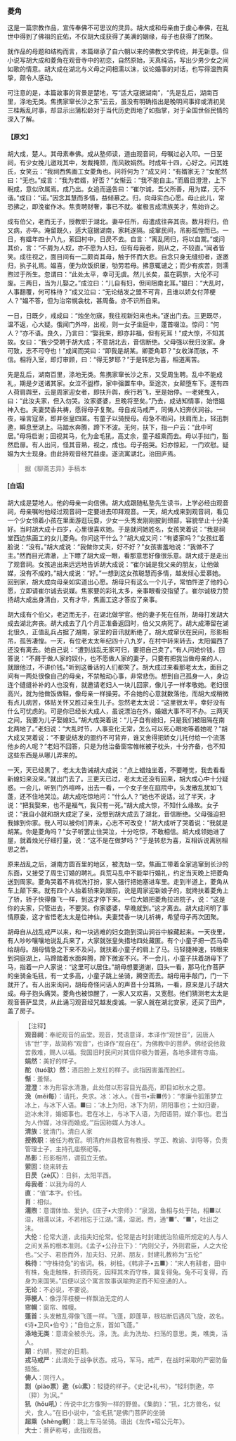 <script type="text/javascript">
    var head = document.getElementsByTagName('head')[0];
    cssURL = '/public/liao.css';
    linkTag = document.createElement('link');
    linkTag.href = cssURL;
    linkTag.setAttribute('type','text/css');
    linkTag.setAttribute('rel','stylesheet');
    head.appendChild(linkTag);
</script>
### 菱角

这是一篇宗教作品，宣传奉佛不可思议的灵异。胡大成和母亲由于虔心奉佛，在乱世中得到了佛祖的庇佑，不仅胡大成获得了美满的姻缘，母子也获得了团聚。

就作品的母题和结构而言，本篇继承了自六朝以来的佛教文学传统，并无新意。但小说写胡大成和菱角在观音寺中的初恋，自然原始，天真纯洁，写出少男少女之间如歌的情意。胡大成在湖北与义母之间相濡以沫，议论婚事的对话，也写得温煦真挚，颇令人感动。

可注意的是，本篇故事的背景是楚地，写“适大寇据湖南”，“先是乱后，湖南百里，涤地无类。焦携家窜长沙之东”云云，虽没有明确指出是晚明间事抑或清初吴三桂叛乱时事，却显示出蒲松龄对于当代历史舆地了如指掌，对于全国世俗民情的深入了解。

#### 【原文】
<section>
胡大成，楚人。其母素奉佛。成从塾师读，道由观音祠，母嘱过必入叩。一日至祠，有少女挽儿遨戏其中，发裁掩颈，而风致娟然。时成年十四，心好之。问其姓氏，女笑云：“我祠西焦画工女菱角也。问将何为？”成又问：“有婿家无？”女酡然曰：“无也。”成言：“我为若婿，好否？”女惭云：“我不能自主。”而眉目澄澄，上下睨成，意似欣属焉。成乃出。女追而遥告曰：“崔尔诚，吾父所善，用为媒，无不谐。”成曰：“诺。”因念其慧而多情，益倾慕之。归，向母实白心愿。母止此儿，常恐拂之，即浼崔作冰。焦责聘财奢，事已不就。崔极言成清族美才，焦始许之。

成有伯父，老而无子，授教职于湖北。妻卒任所，母遣成往奔其丧。数月将归，伯又病，亦卒。淹留既久，适大寇据湖南，家耗遂隔。成窜民间，吊影孤惶而已。一日，有媪年四十八九，萦回村中，日昃不去。自言：“离乱罔归，将以自鬻。”或问其价，言：“不屑为人奴，亦不愿为人妇，但有母我者，则从之，不较直。”闻者皆笑。成往视之，面目间有一二颇肖其母，触于怀而大悲。自念只身无缝纫者，遂邀归，执子礼焉。媪喜，便为炊饭织屡，劬劳若母。拂意辄谴之；而少有疾苦，则濡煦过于所生。忽谓曰：“此处太平，幸可无虞。然儿长矣，虽在羁旅，大伦不可废。三两日，当为儿娶之。”成泣曰：“儿自有妇，但间阻南北耳。”媪曰：“大乱时，人事翻覆，何可株待？”成又泣曰：“无论结发之盟不可背，且谁以娇女付萍梗人？”媪不答，但为治帘幌衾枕，甚周备。亦不识所自来。

一日，日既夕，戒成曰：“烛坐勿寐，我往视新妇来也未。”遂出门去。三更既尽，温不返，心大疑。俄闻门外哗，出视，则一女子坐庭中，蓬首啜泣。惊问：“何人？”亦不语。良久，乃言曰：“娶我来，即亦非福，但有死耳！”成大惊，不知其故。女曰：“我少受聘于胡大成；不意胡北去，音信断绝。父母强以我归汝家。身可致，志不可夺也！”成闻而哭曰：“即我是胡某。卿菱角耶？”女收涕而骇，不信。相将入室，即灯审顾，曰：“得无梦耶？”于是转悲为喜，相道离苦。

先是乱后，湖南百里，涤地无类。焦携家窜长沙之东，又受周生聘。乱中不能成礼，期是夕送诸其家。女泣不盥栉，家中强置车中。至途次，女颠堕车下。遂有四人荷肩舆至，云是周家迎女者，即扶升舆，疾行若飞，至是始停。一老姥曳入，曰：“此汝夫家，但入勿哭。汝家婆婆，旦晚将至矣。”乃去，成诘知情事，始悟媪神入也。夫妻焚香共祷，愿得母子复聚。母自戎马戒严，同俦人妇奔伏涧谷。一夜，噪言寇至，即并张皇四匿。有童子以骑授母。母急不暇问，扶肩而上，轻迅剽遬，瞬息至湖上。马踏水奔腾，蹄下不波。无何，扶下，指一户云：“此中可居。”母将启谢；回视其马，化为金毛犼，高丈余，童子超乘而去。母以手挝门，豁然启扉。有人出问，怪其音熟，视之，成也。母子抱哭。妇亦惊起，一门欢慰。疑媪为大士现身。由此持观音经咒益虔。遂流寓湖北，治田庐焉。

</section>

> 据《聊斋志异》手稿本

#### [白话]
<aside>

胡大成是楚地人。他的母亲一向信佛。胡大成跟随私塾先生读书，上学必经由观音祠，母亲嘱咐他经过观音祠一定要进去叩拜观音。一天，胡大成来到观音祠，看见一个少女领着小孩在里面游逛玩耍，少女一头秀发刚刚披到颈部，容貌举止十分美好。当时胡大成十四岁，心里很喜欢她。于是就问她姓名，女孩笑着说：“我是祠堂西边焦画工的女儿菱角。你问这干什么？”胡大成又问：“有婆家吗？”女孩红着脸说：“没有。”胡大成说：“我做你丈夫，好不好？”女孩害羞地说：“我做不了主。”然而目光清澈，上下瞟了胡大成一眼，看那意思好像很乐意。胡大成于是走出了观音祠。女孩追出来远远地告诉胡大成说：“崔尔诚是我父亲的朋友，让他做媒，没有不成的。”胡大成说：“好。”一想到这女孩聪慧而多情，越发倾心爱慕她。回到家，胡大成向母亲如实道出心愿。胡母只有这么一个儿子，常怕忤逆了他的心愿，立即请崔尔诚去说媒。焦家要的彩礼太多，亲事眼看没指望了。崔尔诚极力赞扬胡大成出身清白，又有才华，焦画工这才答应了亲事。

胡大成有个伯父，老迈而无子，在湖北做学官。他的妻子死在任所，胡母打发胡大成去湖北奔丧。胡大成去了几个月正准备返回时，伯父又病死了。胡大成滞留在湖北很久，正值乱兵占据了湖南，家里的音讯就断绝了。胡大成窜伏在民间，形影相吊，孤苦凄惶。一天，有位老太太年纪四十八九岁，在村中转来转去，太阳偏西了还没有离去。她自己说：“遭到战乱无家可归，要把自己卖了。”有人问她价钱，回答说：“不屑于做人家的奴仆，也不愿做人家的妻子，只要有把我当做母亲的人，就跟他过，不讲价钱。”听到这番话的人们都笑了。胡大成过来看那老太太，面目之间有一两处很像自己的母亲，不禁触动心事，非常悲伤。想到自己孤身一人，身边连个缝缝补补的人也没有，就邀请老妇人一块儿回家，像儿子一样孝敬她。老妇很高兴，就为他做饭做鞋，像母亲一样操劳。不合她的心意就数落他，而胡大成稍微有点儿病苦，体贴关怀又胜过亲生儿子。忽然老太太说：“这里很太平，幸好没有什么可忧虑的。可是你已经长大成人，虽说漂泊在外，婚姻大事不可不办。三两天之间，我要为儿子娶媳妇。”胡大成哭着说：“儿子自有媳妇，只是我们被阻隔在南北两地了。”老妇说：“大乱时节，人事变化无常，怎么可以死心眼地等着她呢？”胡大成又哭着说：“不要说结发的盟约不可背弃，谁又舍得把娇女儿托付给一个流落他乡的人呢？”老妇不回答，只是为他治备窗帘帷帐被子枕头，十分齐备，也不知这些东西是从哪儿弄来的。

一天，天已经黑了，老太太告诫胡大成说：“点上蜡烛坐着，不要睡觉，我去看看新媳妇来没来。”就出门去了。三更天已过，老太太还没有回来，胡大成心中十分疑惑。一会儿，听到门外喧哗，出去一看，一个女子坐在庭院中，头发散乱犹如飞蓬，还不住地哭泣。胡大成吃惊地问：“什么人？”她也不说话。过了半天，才说：“把我娶来，也不是福气，我只有一死。”胡大成大惊，不知什么缘故。女子说：“我自小就和胡大成定了亲，没想到胡大成去了湖北，音信断绝。父母强迫把我嫁到你家。我人可以被你们弄来，心志不可改变！”胡大成听了哭着说：“我就是胡某。你是菱角吗？”女子听罢止住哭泣，十分吃惊，不敢相信。胡大成领她进了屋，就着烛光仔细打量，说：“这不是在做梦吗？”于是转悲为喜，互相诉说离别相思之苦。

原来战乱之后，湖南方圆百里的地区，被洗劫一空。焦画工带着全家逃窜到长沙的东面，又接受了周生订婚的聘礼。兵荒马乱中不能举行婚礼，约定当天晚上把菱角送到周家。菱角哭着不肯梳洗打扮，家人强行把她塞进车里。走到半道上，菱角从车上颠下来。就有四个人抬着轿来到跟前，说是周家迎新娘子的，就搀扶着菱角上了轿，轿子快得像飞一样，到这才停下来。一位大娘把菱角拉进院子，说：“这是你的夫家，只管进去，不要哭。你家婆婆，早晚就到。”这才离去。胡大成问明了事情原委，这才省悟老太太是位神仙。夫妻焚香一块儿祈祷，希望母子再次团聚。

胡母自从战乱戒严以来，和一块逃难的妇女跑到深山涧谷中躲藏起来。一天夜里，有人吵吵嚷嚷地说乱兵来了，大家就张皇失措地四处藏匿。有个小童子把一匹马牵给胡母。胡母情急之下来不及问，就扶着小童子的肩上了马。马轻捷神速，转眼来到洞庭湖上，马蹄踏着水面奔腾，蹄下微波不兴。不一会儿，小童子扶着胡母下了马，指着一户人家说：“这里可以居住。”胡母想要道谢，回头一看，那马化作菩萨的坐骑金毛犼，有一丈多高，小童子跳上坐骑，腾空而去。胡母用手敲门，门一下就开了。有人出来询问，胡母奇怪问话人的声音十分耳熟，一看，原来是儿子胡大成。母子抱头痛哭。菱角也被惊醒了，一家人又欢喜，又宽慰。他们猜测老太太是观音菩萨显灵，从此诵习观音经咒越发虔诚。一家人就在湖北安家，还买了田产，盖了房子。

</aside>

> 【注释】  
<b>观音祠</b>：奉祀观音的庙堂。观音，梵语意译，本译作“观世音”，因唐人讳“世”字，故简称“观音”，也译作“观自在”，为佛教中的菩萨。佛经说他救苦救难，赐人以福。我国旧时民间对其信仰极为普遍，各地多建有寺庙。  
<b>娟然</b>：美好的样子。  
<b>酡（tuó驮）然</b>：酒后脸上发红的样子。此指因害羞而脸红。  
<b>惭</b>：羞惭。  
<b>澄澄</b>：本为形容水清澈，此处借以形容目光晶亮，即目如秋水之意。  
<b>浼（měi每）</b>：请托，央求。冰：冰人。《晋书•索■传》：“孝廉令狐策梦立冰上，与冰下人语。■曰：‘冰上为阳，冰下为阴，阴阳事也；士如归妻，迨冰未泮，婚姻事也。君在冰上，与冰下人语，为阳语阴，媒介事也。君当为人作媒，冰伴而婚成。’”后因称媒人为冰人。  
<b>清族</b>：犹清门。清白人家  
<b>授教职</b>：被任为教官。明清府州县教官有教授、学正、教谕、训导等，负责管理士子，主持孔庙祭祀等。  
<b>吊影</b>：形影相吊，谓孤立无依。  
<b>萦回</b>：绕来转去  
<b>日昃（zè仄）</b>：日斜，太阳平西。  
<b>母我者</b>：以我为母的人  
<b>直</b>：“值”本字。价钱。  
<b>肖</b>：相似。  
<b>濡煦</b>：意谓体恤、爱护。《庄子•大宗师》：“泉涸，鱼相与处于陆，相■以湿，相濡以沫，不若相忘于江湖。”濡，湿润。煦，通“■”、“■”，吐出之沫。  
<b>大伦</b>：伦常大道，此指夫妇伦常。伦常是古时封建统治阶级所规定的人与人之间关系的根本准则。《孟子•公孙丑下》：“内则父子，外则君臣，人之大伦也。”父子、君臣而外，加夫妇、兄弟、朋友，封建礼教称为“五伦”  
<b>株待</b>：“守株待兔”的省词。株，树桩。《韩非子•五■》</b>：“宋人有耕者，田中有株，兔走触株，折颈而死，因释其未而守株，冀复得兔。兔不可复得，而身为来国笑。”后便以这个寓言故事讽喻拘泥而不知变通的人。  
<b>无论</b>：不必说，不要说。  
<b>萍梗人</b>：像浮萍枝梗一样飘泊无定的人  
<b>帘幌</b>：窗帘、帷幔。  
<b>蓬首</b>：头发散乱得像飞蓬一样。飞蓬，即蓬草，根枯断后遇风飞旋，故名。《诗•卫风•伯兮》；“自伯之东，首如飞蓬。”  
<b>涤地无类</b>：意谓全被杀光。涤，洗。此为洗劫、扫荡的意思。类，噍类，活人。  
<b>期</b>：约期，预定的日期。  
<b>戎马戒严</b>：此谓处于战争状态。戎马，军马。戒严，在战时采取的严密防备措施。  
<b>俦人</b>：同行人。  
<b>剽（piào票）遬（sù素）</b>：轻捷的样子。《史记•礼书》，“轻利剽遬，卒（猝）为¦风。”  
<b>犼（hǒu吼）</b>：传说中北方像狗一样的野兽。《集韵》：“犼，北方兽名，似犬，食人。”在旧小说中，“金毛犼”是佛门菩萨的坐骑  
<b>超乘（shèng剩）</b>：跳上车马坐骑。语出《左传•昭公元年》。  
<b>大士</b>：菩萨称号，此指观音。  
